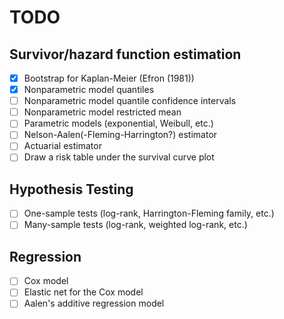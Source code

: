 # TODO

## Survivor/hazard function estimation

- [X] Bootstrap for Kaplan-Meier (Efron (1981))
- [X] Nonparametric model quantiles
- [ ] Nonparametric model quantile confidence intervals
- [ ] Nonparametric model restricted mean
- [ ] Parametric models (exponential, Weibull, etc.)
- [ ] Nelson-Aalen(-Fleming-Harrington?) estimator
- [ ] Actuarial estimator
- [ ] Draw a risk table under the survival curve plot

## Hypothesis Testing

- [ ] One-sample tests (log-rank, Harrington-Fleming family, etc.)
- [ ] Many-sample tests (log-rank, weighted log-rank, etc.)

## Regression

- [ ] Cox model
- [ ] Elastic net for the Cox model
- [ ] Aalen's additive regression model
